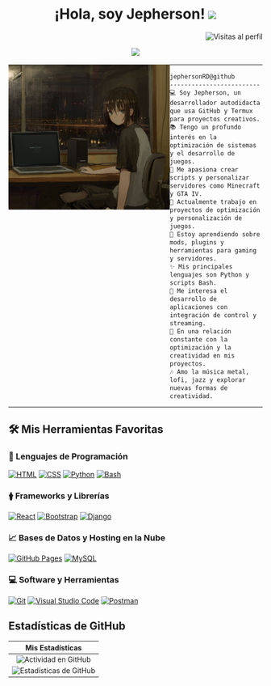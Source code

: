 <h1 align="center">
¡Hola, soy Jepherson!
  <img src="https://media.giphy.com/media/hvRJCLFzcasrR4ia7z/giphy.gif" width="30"></h1>
 <!--<img src="https://komarev.com/ghpvc/?username=jephersonRD&label=Visitas%20al%20perfil&color=0e75b6&style=flat" align='right' alt="jephersonRD" />-->
 <img src="https://gpvc.arturio.dev/jephersonRD" alt="Visitas al perfil" align='right'/> <a href="https://github.com/jephersonRD"> </a> 
<br/>

<!-- Typing SVG by DenverCoder1 - https://github.com/DenverCoder1/readme-typing-svg -->
<p align="center">
  <a href="https://github.com/DenverCoder1/readme-typing-svg"><img src="https://readme-typing-svg.herokuapp.com?lines=Desarrollador+Autodidacta;Apasionado+por+la+Optimización;Amante+de+los+Videojuegos;Siempre+aprendiendo+nuevas+cosas&center=true&width=380&height=45"></a>
</p>

<img align="left" src="https://github.com/I-am-vishalmaurya/I-am-vishalmaurya/blob/main/cropped_image.png" alt="Imagen representativa" width="320" />
<hr>

```
jephersonRD@github
-------------------------
💻 Soy Jepherson, un desarrollador autodidacta que usa GitHub y Termux para proyectos creativos.
📚 Tengo un profundo interés en la optimización de sistemas y el desarrollo de juegos.
📝 Me apasiona crear scripts y personalizar servidores como Minecraft y GTA IV.
🌠 Actualmente trabajo en proyectos de optimización y personalización de juegos.
🌱 Estoy aprendiendo sobre mods, plugins y herramientas para gaming y servidores.
✨ Mis principales lenguajes son Python y scripts Bash.
💩 Me interesa el desarrollo de aplicaciones con integración de control y streaming.
💖 En una relación constante con la optimización y la creatividad en mis proyectos.
🎶 Amo la música metal, lofi, jazz y explorar nuevas formas de creatividad.
```
<hr>


## 🛠️ Mis Herramientas Favoritas

### 🔧 Lenguajes de Programación

<p>
    <a href="https://github.com/search?q=user%3AjephersonRD+is%3Arepo+language%3Ahtml"><img alt="HTML" src="https://img.shields.io/badge/HTML%20-%23E34F26.svg?logo=html5&logoColor=white"></a>
    <a href="https://github.com/search?q=user%3AjephersonRD+is%3Arepo+language%3Acss"><img alt="CSS" src="https://img.shields.io/badge/CSS%20-%231572B6.svg?logo=css3&logoColor=white"></a>
    <a href="https://github.com/search?q=user%3AjephersonRD+is%3Arepo+language%3Apython"><img alt="Python" src="https://img.shields.io/badge/Python%20-%2314354C.svg?logo=python&logoColor=white"></a>
    <a href="https://github.com/search?q=user%3AjephersonRD+is%3Arepo+language%3Abash"><img alt="Bash" src="https://img.shields.io/badge/Bash%20-%234EAA25.svg?logo=gnu-bash&logoColor=white"></a>
</p>

### 🛊️ Frameworks y Librerías

<p>
    <a href="#"><img alt="React" src="https://img.shields.io/badge/React-20232A?style=for-the-badge&logo=react&logoColor=61DAFB"></a>
    <a href="#"><img alt="Bootstrap" src="https://img.shields.io/badge/Bootstrap-563D7C?style=for-the-badge&logo=bootstrap&logoColor=white"></a>
    <a href="#"><img alt="Django" src="https://img.shields.io/badge/Django-092E20?style=for-the-badge&logo=django&logoColor=white"></a>
</p>

### 📈 Bases de Datos y Hosting en la Nube

<p>
    <a href="#"><img alt="GitHub Pages" src="https://img.shields.io/badge/GitHub%20Pages-%23327FC7.svg?logo=github&logoColor=white"></a>
    <a href="#"><img alt="MySQL" src="https://img.shields.io/badge/MySQL-00000F?style=for-the-badge&logo=mysql&logoColor=white"></a>
</p>

### 💻 Software y Herramientas

<p>
    <a href="#"><img alt="Git" src="https://img.shields.io/badge/Git%20-%23F05033.svg?logo=git&logoColor=white"></a>
    <a href="#"><img alt="Visual Studio Code" src="https://img.shields.io/badge/Visual%20Studio%20Code-0078d7.svg?logo=visual-studio-code&logoColor=white"></a>
    <a href="#"><img alt="Postman" src="https://img.shields.io/badge/Postman-FF6C37?logo=postman&logoColor=white"></a>
</p>

## Estadísticas de GitHub

| Mis Estadísticas |
|:-----------------:|
| ![Actividad en GitHub](https://activity-graph.herokuapp.com/graph?username=jephersonRD&theme=react-dark&hide_border=true&area=true) |
| <img src="https://github-readme-stats.vercel.app/api?username=jephersonRD&show_icons=true&theme=radical" alt="Estadísticas de GitHub"> |
